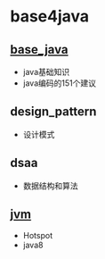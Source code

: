 # base4java

## [base_java](base_java/README.md)

- java基础知识
- java编码的151个建议

## design_pattern

- 设计模式

## dsaa

- 数据结构和算法

## [jvm](jvm/README.md)

- Hotspot
- java8